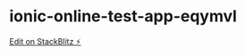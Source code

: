 # ionic-online-test-app-eqymvl

[Edit on StackBlitz ⚡️](https://stackblitz.com/edit/ionic-online-test-app-eqymvl)